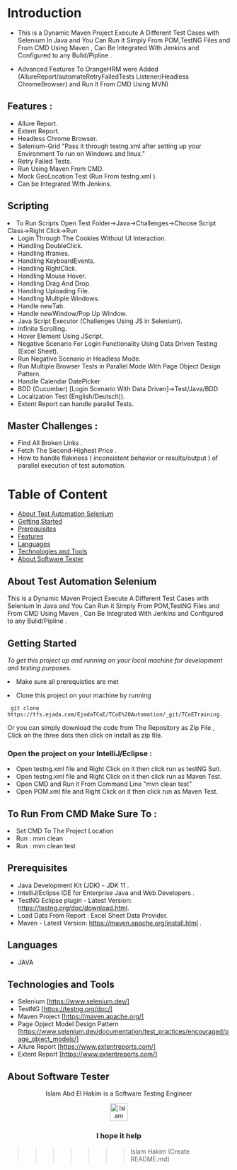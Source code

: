 
# Introduction 
- This is a Dynamic Maven Project Execute A Different Test Cases with Selenium In Java and You Can Run it Simply From POM,TestNG Files and From CMD Using Maven ,
Can Be Integrated With Jenkins and Configured to any Bulid/Pipline .

- Advanced Features To OrangeHRM  were Added (AllureReport/automateRetryFailedTests Listener/Headless ChromeBrowser) and Run it From CMD Using MVN)

##  Features :

- Allure Report.
- Extent Report.
- Headless Chrome Browser.
- Selenium-Grid "Pass it through testng.xml after setting up your Environment To run on Windows and linux."
- Retry Failed Tests.
- Run Using Maven From CMD.
- Mock GeoLocation Test (Run From testng.xml ).
- Can be Integrated With Jenkins.
## Scripting 
<li> To Run Scripts Open Test Folder->Java->Challenges->Choose Script Class->Right Click->Run

- Login Through The Cookies Without UI Interaction.
- Handling DoubleClick.
- Handling Iframes.
- Handling KeyboardEvents.
- Handling RightClick.
- Handling Mouse Hover.
- Handling Drag And Drop.
- Handling Uploading File.
- Handling Multiple Windows.
- Handle newTab.
- Handle newWindow/Pop Up Window.
- Java Script Executor (Challenges Using JS in Selenium).
- Infinite Scrolling.
- Hover Element Using JScript.
- Negative Scenario For Login Functionality Using Data Driven Testing (Excel Sheet).
- Run Negative Scenario in Headless Mode.
- Run Multiple Browser Tests in Parallel Mode With Page Object Design Pattern.
- Handle Calendar DatePicker
- BDD (Cucumber) [Login Scenario With Data Driven]->Test/Java/BDD
- Localization Test (English/Deutsch)).
- Extent Report can handle parallel Tests.
## Master Challenges : 
- Find All Broken Links .
- Fetch The Second-Highest Price .
- How to handle flakiness ( inconsistent behavior or results/output ) of parallel execution of test automation.


# Table of Content
- [About Test Automation Selenium](#about-test-automation-selenium)
- [Getting Started](#getting-started)
- [Prerequisites](#prerequisites)
- [Features](#features)
- [Languages](#languages)
- [Technologies and Tools](#technologies-and-tools)
- [About Software Tester](#about-software-tester)

 ## About Test Automation Selenium
This is a Dynamic Maven Project Execute A Different Test Cases with Selenium In Java and You Can Run it Simply From POM,TestNG Files and From CMD Using Maven ,
Can Be Integrated With Jenkins and Configured to any Bulid/Pipline .
 
 ## Getting Started

*To get this project up and running on your local machine for development and testing purposes.* <li> Make sure all prerequisties are met  
<li> Clone this project on your machine by running  

     git clone https://tfs.ejada.com/EjadaTCoE/TCoE%20Automation/_git/TCoETraining.
Or you can simply download the code from The Repository as Zip File , Click on the three dots then click on install as zip file.
<h3> Open the project on your IntelliJ/Eclipse :</h3>
<li> Open testng.xml file  and Right Click on it then click run as testNG Suit. </li>
<li> Open testng.xml file  and Right Click on it then click run as Maven Test. </li>
<li> Open CMD and Run it From Command Line "mvn clean test" </li>
<li> Open POM.xml file  and Right Click on it then click run as Maven Test. </li>
<h2>To Run From CMD  Make Sure To  :</h2> 

<li> Set CMD  To The Project Location</li>
<li> Run : mvn clean </li>
<li>Run : mvn clean test</li> 


## Prerequisites
- Java Development Kit (JDK) - JDK 11 .
- IntelliJ/Eclipse IDE for Enterprise Java and Web Developers .
- TestNG Eclipse plugin - Latest Version: https://testng.org/doc/download.html.
- Load Data From Report : Excel Sheet Data Provider.
- Maven - Latest Version: https://maven.apache.org/install.html .

  
## Languages
  - JAVA
  ## Technologies and Tools
  - Selenium [https://www.selenium.dev/]
  - TestNG [https://testng.org/doc/]
  - Maven Project [https://maven.apache.org/]
  - Page Opject Model Design Pattern [https://www.selenium.dev/documentation/test_practices/encouraged/page_object_models/]
  - Allure Report [https://www.extentreports.com/]
  - Extent Report [https://www.extentreports.com/]
  
## About Software Tester
  <div align="center">
  Islam Abd El Hakim is a Software Testing Engineer
  </div>
 <p> </p>
 <p> </p>
  <div align="center">
  <!-- Islam Abd El Hakim LinkedIn -->
  <a href="https://www.linkedin.com/in/islamhakim/">
    <img src="https://user-images.githubusercontent.com/33738409/154184172-7a13b01e-6eb1-4134-ae91-c82588a7b27b.png" width="40px" height="40px"  
      alt="Islam Abd ElHakim Linkedin Profile" />
  </a>
</div>
<p> </p>
<h3 align="center"> I hope it help </h3>

>>>>>>> Islam Hakim (Create README.md)
